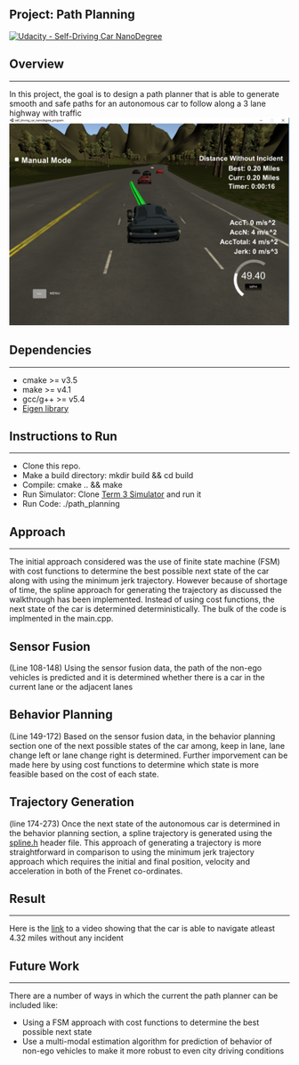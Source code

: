 ## Project: Path Planning 
[![Udacity - Self-Driving Car NanoDegree](https://s3.amazonaws.com/udacity-sdc/github/shield-carnd.svg)](http://www.udacity.com/drive)

[//]: # (Image References)

[image1]: ./write_up_images/simulator.png "simulator"

## Overview
---
In this project, the goal is to design a path planner that is able to generate smooth and safe paths for an autonomous car to follow along a 3 lane highway with traffic
![alt text][image1]

## Dependencies
---
* cmake >= v3.5
* make >= v4.1
* gcc/g++ >= v5.4
* [Eigen library](http://eigen.tuxfamily.org/index.php?title=Main_Page) 

## Instructions to Run
---
* Clone this repo.
* Make a build directory: mkdir build && cd build
* Compile: cmake .. && make
* Run Simulator: Clone [Term 3 Simulator](https://github.com/udacity/self-driving-car-sim/releases/tag/T3_v1.2) and run it
* Run Code: ./path_planning

## Approach
---
The initial approach considered was the use of finite state machine (FSM) with cost functions to determine the best possible next state of the car along with using the minimum jerk trajectory. However because of shortage of time, the spline approach for generating the trajectory as discussed the walkthrough has been implemented. Instead of using cost functions, the next state of the car is determined deterministically. The bulk of the code is implmented in the main.cpp.

Sensor Fusion
---
(Line 108-148)
Using the sensor fusion data, the path of the non-ego vehicles is predicted and it is determined whether there is a car in the current lane or the adjacent lanes

Behavior Planning
---
(Line 149-172)
Based on the sensor fusion data, in the behavior planning section one of the next possible states of the car among, keep in lane, lane change left or lane change right is determined. Further imporvement can be made here by using cost functions to determine which state is more feasible based on the cost of each state.

Trajectory Generation
---
(line 174-273)
Once the next state of the autonomous car is determined in the behavior planning section, a spline trajectory is generated using the [spline.h](http://kluge.in-chemnitz.de/opensource/spline/) header file. This approach of generating a trajectory is more straightforward in comparison to using the minimum jerk trajectory approach which requires the initial and final position, velocity and acceleration in both of the Frenet co-ordinates. 

## Result
---
Here is the [link](https://www.youtube.com/watch?v=RKndu2MFpvU) to a video showing that the car is able to navigate atleast 4.32 miles without any incident

## Future Work
---
There are a number of ways in which the current the path planner can be included like:
* Using a FSM approach with cost functions to determine the best possible next state
* Use a multi-modal estimation algorithm for prediction of behavior of non-ego vehicles to make it more robust to even city driving conditions

